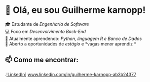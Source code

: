 # 👋 Olá, eu sou Guilherme karnopp!

🎓 Estudante de *Engenharia de Software*  
💻 Foco em *Desenvolvimento Back-End*  
🌱 Atualmente aprendendo: *Python, linguagem R e Banco de Dados*  
🚀 Aberto a oportunidades de *estágio* e *vagas menor aprendiz *

## 📫 Como me encontrar:
.[!LinkedIn](https://img.shields.io/badge/LinkedIn-000?style=for-the-badge&logo=linkedin&logoColor=0A66C2)] www.linkedin.com/in/guilherme-karnopp-ab3b24377
